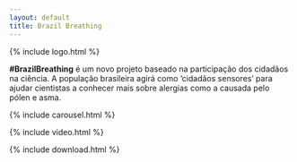 ```yaml
---
layout: default
title: Brazil Breathing
---
```


{% include logo.html %}

**\#BrazilBreathing** é um novo projeto baseado na participação dos cidadãos na ciência. A população brasileira agirá como ‘cidadãos sensores’ para ajudar cientistas a conhecer mais sobre alergias como a causada pelo pólen e asma.

{% include carousel.html %}

{% include video.html %}

<!-- **\#BrazilBreathing** is an exciting new citizen science project that aims to engage the Brazilian public to act as
'citizen sensors' to help scientists discover more about allergies, such as hay fever or asthma. -->

{% include download.html %}
